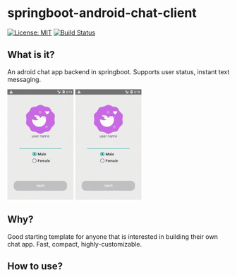 # springboot-android-chat-client

[![License: MIT](https://img.shields.io/badge/License-MIT-yellow.svg)](https://opensource.org/licenses/MIT) [![Build Status](https://travis-ci.org/Fnil/springboot-android-chat-client.svg?branch=master)](https://travis-ci.org/Fnil/springboot-android-chat-client)

## What is it?

An adroid chat app backend in springboot. Supports user status, instant text messaging. 



<img src="https://github.com/Fnil/springboot-android-chat-client/blob/master/screenshot/demo1.gif?raw=true" alt="A screenshot illustratrating the UI of the app" width="150" style="display: inline; "/>

<img src="https://github.com/Fnil/springboot-android-chat-client/blob/master/screenshot/demo2.gif?raw=true" alt="A screenshot illustratrating the UI of the app" width="150" style="display: inline; "/>

## Why?

Good starting template for anyone that is interested in building their own chat app. Fast, compact, highly-customizable.

## How to use?
